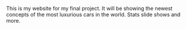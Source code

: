 This is my website for my final project. It will be showing the newest concepts of the most luxurious cars in the world. Stats slide shows and more.
